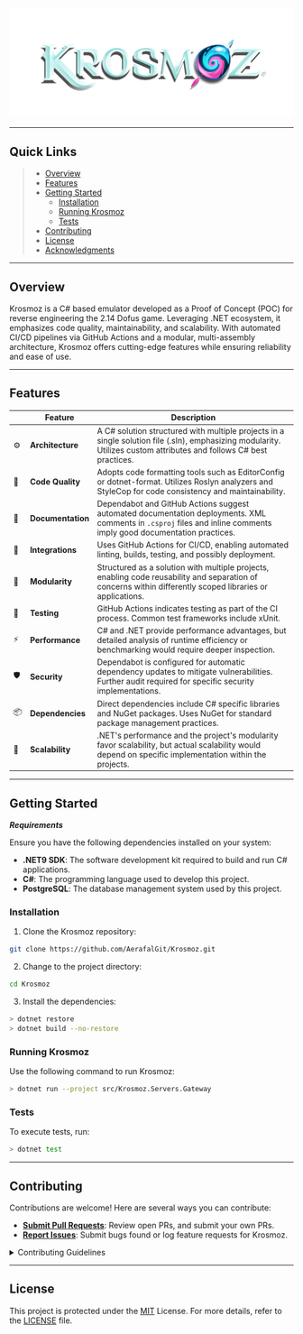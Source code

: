 <p align="center">
    <img src="Krosmoz.png" alt="Logo"/>
</p>
<hr>

##  Quick Links

> - [ Overview](#overview)
> - [ Features](#features)
> - [ Getting Started](#getting-started)
>   - [ Installation](#installation)
>   - [ Running Krosmoz](#running-krosmoz)
>   - [ Tests](#tests)
> - [ Contributing](#contributing)
> - [ License](#license)
> - [ Acknowledgments](#acknowledgments)

---

##  Overview

Krosmoz is a C# based emulator developed as a Proof of Concept (POC) for reverse engineering the 2.14 Dofus game. Leveraging .NET ecosystem, it emphasizes code quality, maintainability, and scalability. With automated CI/CD pipelines via GitHub Actions and a modular, multi-assembly architecture, Krosmoz offers cutting-edge features while ensuring reliability and ease of use.

---

##  Features

|    | Feature           | Description                                                                                                                |
|----|-------------------|----------------------------------------------------------------------------------------------------------------------------|
| ⚙️  | **Architecture**  | A C# solution structured with multiple projects in a single solution file (.sln), emphasizing modularity. Utilizes custom attributes and follows C# best practices. |
| 🔩 | **Code Quality**  | Adopts code formatting tools such as EditorConfig or dotnet-format. Utilizes Roslyn analyzers and StyleCop for code consistency and maintainability.        |
| 📄 | **Documentation** | Dependabot and GitHub Actions suggest automated documentation deployments. XML comments in `.csproj` files and inline comments imply good documentation practices. |
| 🔌 | **Integrations**  | Uses GitHub Actions for CI/CD, enabling automated linting, builds, testing, and possibly deployment.                                           |
| 🧩 | **Modularity**    | Structured as a solution with multiple projects, enabling code reusability and separation of concerns within differently scoped libraries or applications.         |
| 🧪 | **Testing**       | GitHub Actions indicates testing as part of the CI process. Common test frameworks include xUnit.                               |
| ⚡️  | **Performance**   | C# and .NET provide performance advantages, but detailed analysis of runtime efficiency or benchmarking would require deeper inspection.                         |
| 🛡️ | **Security**      | Dependabot is configured for automatic dependency updates to mitigate vulnerabilities. Further audit required for specific security implementations.              |
| 📦 | **Dependencies**  | Direct dependencies include C# specific libraries and NuGet packages. Uses NuGet for standard package management practices.                              |
| 🚀 | **Scalability**   | .NET's performance and the project's modularity favor scalability, but actual scalability would depend on specific implementation within the projects.               |


---

##  Getting Started

***Requirements***

Ensure you have the following dependencies installed on your system:

* **.NET9 SDK**: The software development kit required to build and run C# applications.
* **C#**: The programming language used to develop this project.
* **PostgreSQL**: The database management system used by this project.

###  Installation

1. Clone the Krosmoz repository:

```sh
git clone https://github.com/AerafalGit/Krosmoz.git
```

2. Change to the project directory:

```sh
cd Krosmoz
```

3. Install the dependencies:

```sh
> dotnet restore
> dotnet build --no-restore
```

###  Running Krosmoz

Use the following command to run Krosmoz:

```sh
> dotnet run --project src/Krosmoz.Servers.Gateway
```

###  Tests

To execute tests, run:

```sh
> dotnet test
```

---

##  Contributing

Contributions are welcome! Here are several ways you can contribute:

- **[Submit Pull Requests](CONTRIBUTING.md)**: Review open PRs, and submit your own PRs.
- **[Report Issues](issues)**: Submit bugs found or log feature requests for Krosmoz.

<details closed>
    <summary>Contributing Guidelines</summary>

1. **Fork the Repository**: Start by forking the project repository to your GitHub account.
2. **Clone Locally**: Clone the forked repository to your local machine using a Git client.
   ```sh
   git clone https://github.com/AerafalGit/Krosmoz
   ```
3. **Create a New Branch**: Always work on a new branch, giving it a descriptive name.
   ```sh
   git checkout -b new-feature-x
   ```
4. **Make Your Changes**: Develop and test your changes locally.
5. **Commit Your Changes**: Commit with a clear message describing your updates.
   ```sh
   git commit -m 'Implemented new feature x.'
   ```
6. **Push to GitHub**: Push the changes to your forked repository.
   ```sh
   git push origin new-feature-x
   ```
7. **Submit a Pull Request**: Create a PR against the original project repository. Clearly describe the changes and their motivations.

Once your PR is reviewed and approved, it will be merged into the main branch.

</details>

---

##  License

This project is protected under the [MIT](https://choosealicense.com/licenses/mit) License. For more details, refer to the [LICENSE](LICENSE.md) file.
